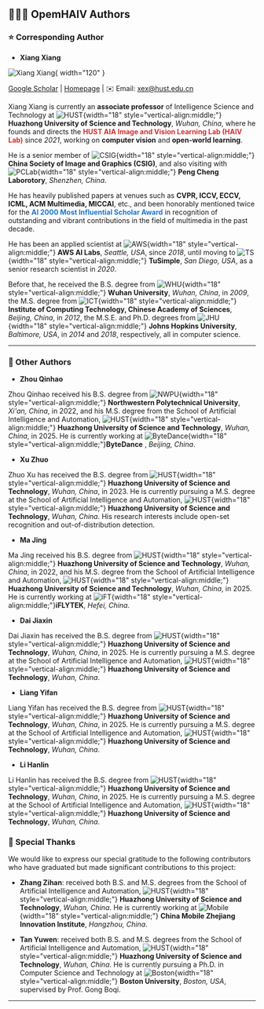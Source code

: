 
## 🧑‍🤝‍🧑 OpemHAIV Authors

### ⭐ Corresponding Author
- **Xiang Xiang**

![Xiang Xiang](images/corresponding-author.png){ width="120" }

[Google Scholar](https://scholar.google.com/citations?hl=zh-CN&user=-D5k5ioAAAAJ) | [Homepage](https://eglxiang.github.io/) | ✉️ Email: xex@hust.edu.cn


Xiang Xiang is currently an **associate professor** of Intelligence Science and Technology at ![HUST](icons/hust.png){width="18" style="vertical-align:middle;"}  **Huazhong University of Science and Technology**, *Wuhan, China*, where he founds and directs the <span style="color:#d32f2f">**HUST AIA Image and Vision Learning Lab (HAIV Lab)**</span> since *2021*, working on **computer vision** and **open-world learning**. 

He is a senior member of ![CSIG](icons/csig.png){width="18" style="vertical-align:middle;"}  **China Society of Image and Graphics (CSIG)**, and also visiting with ![PCLab](icons/pclab.png){width="18" style="vertical-align:middle;"}  **Peng Cheng Laborotory**, *Shenzhen, China*. 

He has heavily published papers at venues such as **CVPR, ICCV, ECCV, ICML, ACM Multimedia, MICCAI**, etc., and been honorably mentioned twice for the <span style="color:#1976d2">**AI 2000 Most Influential Scholar Award**</span> in recognition of outstanding and vibrant contributions in the field of multimedia in the past decade. 

He has been an applied scientist at ![AWS](icons/aws.png){width="18" style="vertical-align:middle;"}  **AWS AI Labs**, *Seattle, USA*, since *2018*, until moving to ![TS](icons/tusimple.png){width="18" style="vertical-align:middle;"}  **TuSimple**, *San Diego, USA*, as a senior research scientist in *2020*. 

Before that, he received the B.S. degree from ![WHU](icons/whu.png){width="18" style="vertical-align:middle;"}  **Wuhan University**, *Wuhan, China*, in *2009*, the M.S. degree from ![ICT](icons/ict.png){width="18" style="vertical-align:middle;"}  **Institute of Computing Technology, Chinese Academy of Sciences**, *Beijing, China*, in *2012*, the M.S.E. and Ph.D. degrees from ![JHU](icons/jhu.png){width="18" style="vertical-align:middle;"}  **Johns Hopkins University**, *Baltimore, USA*, in *2014* and *2018*, respectively, all in computer science.


---

###  🤗 Other Authors
- **Zhou Qinhao**

Zhou Qinhao received his B.S. degree from ![NWPU](icons/nwpu.jpg){width="18" style="vertical-align:middle;"}  **Northwestern Polytechnical University**, *Xi'an, China*, in 2022, and his M.S. degree from the School of Artificial Intelligence and Automation, ![HUST](icons/hust.png){width="18" style="vertical-align:middle;"}  **Huazhong University of Science and Technology**, *Wuhan, China*, in 2025. He is currently working at ![ByteDance](icons/bytedance-color.svg){width="18" style="vertical-align:middle;"}**ByteDance** , *Beijing, China*.

- **Xu Zhuo**

Zhuo Xu has received the B.S. degree from ![HUST](icons/hust.png){width="18" style="vertical-align:middle;"}  **Huazhong University of Science and Technology**, *Wuhan, China*, in 2023. He is currently pursuing a M.S. degree at the School of Artificial Intelligence and Automation, ![HUST](icons/hust.png){width="18" style="vertical-align:middle;"}  **Huazhong University of Science and Technology**, *Wuhan, China*. His research interests include open-set recognition and out-of-distribution detection.

- **Ma Jing**

Ma Jing received his B.S. degree from ![HUST](icons/hust.png){width="18" style="vertical-align:middle;"}  **Huazhong University of Science and Technology**, *Wuhan, China*, in 2022, and his M.S. degree from the School of Artificial Intelligence and Automation, ![HUST](icons/hust.png){width="18" style="vertical-align:middle;"}  **Huazhong University of Science and Technology**, *Wuhan, China*, in 2025. He is currently working at ![iFT](icons/iflytek.png){width="18" style="vertical-align:middle;"}**iFLYTEK**, *Hefei, China*.

- **Dai Jiaxin**

Dai Jiaxin has received the B.S. degree from ![HUST](icons/hust.png){width="18" style="vertical-align:middle;"}  **Huazhong University of Science and Technology**, *Wuhan, China*, in 2025. He is currently pursuing a M.S. degree at the School of Artificial Intelligence and Automation, ![HUST](icons/hust.png){width="18" style="vertical-align:middle;"}  **Huazhong University of Science and Technology**, *Wuhan, China*.

- **Liang Yifan**

Liang Yifan has received the B.S. degree from ![HUST](icons/hust.png){width="18" style="vertical-align:middle;"}  **Huazhong University of Science and Technology**, *Wuhan, China*, in 2025. He is currently pursuing a M.S. degree at the School of Artificial Intelligence and Automation, ![HUST](icons/hust.png){width="18" style="vertical-align:middle;"}  **Huazhong University of Science and Technology**, *Wuhan, China*.

- **Li Hanlin**

Li Hanlin has received the B.S. degree from ![HUST](icons/hust.png){width="18" style="vertical-align:middle;"}  **Huazhong University of Science and Technology**, *Wuhan, China*, in 2025. He is currently pursuing a M.S. degree at the School of Artificial Intelligence and Automation, ![HUST](icons/hust.png){width="18" style="vertical-align:middle;"}  **Huazhong University of Science and Technology**, *Wuhan, China*.

### 🙏 Special Thanks

We would like to express our special gratitude to the following contributors who have graduated but made significant contributions to this project:


 - **Zhang Zihan**: received both B.S. and M.S. degrees from the School of Artificial Intelligence and Automation, ![HUST](icons/hust.png){width="18" style="vertical-align:middle;"}  **Huazhong University of Science and Technology**, *Wuhan, China*. He is currently working at ![Mobile](icons/mobile.png){width="18" style="vertical-align:middle;"}  **China Mobile Zhejiang Innovation Institute**, *Hangzhou, China*.

 - **Tan Yuwen**: received both B.S. and M.S. degrees from the School of Artificial Intelligence and Automation, ![HUST](icons/hust.png){width="18" style="vertical-align:middle;"}  **Huazhong University of Science and Technology**, *Wuhan, China*. He is currently pursuing a Ph.D. in Computer Science and Technology at ![Boston](icons/boston.png){width="18" style="vertical-align:middle;"}  **Boston University**, *Boston, USA*, supervised by Prof. Gong Boqi.

---


